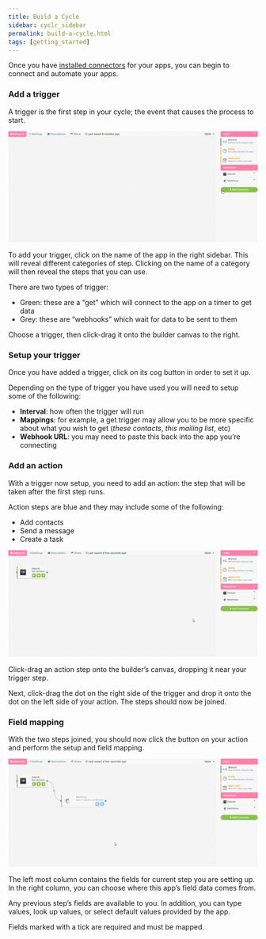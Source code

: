 ```yaml
---
title: Build a Cycle
sidebar: cyclr_sidebar
permalink: build-a-cycle.html
tags: [getting_started]
---
```


Once you have [installed connectors](./installing-connectors) for your apps, you can begin to connect and automate your apps.

### Add a trigger

A trigger is the first step in your cycle; the event that causes the process to start.

![](./images/add-trigger.gif)

To add your trigger, click on the name of the app in the right sidebar. This will reveal different categories of step. Clicking on the name of a category will then reveal the steps that you can use.

There are two types of trigger:

*   Green: these are a “get” which will connect to the app on a timer to get data
*   Grey: these are “webhooks” which wait for data to be sent to them

Choose a trigger, then click-drag it onto the builder canvas to the right.

### Setup your trigger

Once you have added a trigger, click on its cog button in order to set it up.

Depending on the type of trigger you have used you will need to setup some of the following:

*   **Interval**: how often the trigger will run
*   **Mappings**: for example, a get trigger may allow you to be more specific about what you wish to get (_these contacts_, _this mailing list_, etc)
*   **Webhook URL**: you may need to paste this back into the app you’re connecting

### Add an action

With a trigger now setup, you need to add an action: the step that will be taken after the first step runs.

Action steps are blue and they may include some of the following:

*   Add contacts
*   Send a message
*   Create a task

![](./images/add-action.gif)

Click-drag an action step onto the builder’s canvas, dropping it near your trigger step.

Next, click-drag the dot on the right side of the trigger and drop it onto the dot on the left side of your action. The steps should now be joined.

### Field mapping

With the two steps joined, you should now click the button on your action and perform the setup and field mapping.

![](./images/add-field-mapping.gif)

The left most column contains the fields for current step you are setting up. In the right column, you can choose where this app’s field data comes from.

Any previous step’s fields are available to you. In addition, you can type values, look up values, or select default values provided by the app.

Fields marked with a tick are required and must be mapped.
